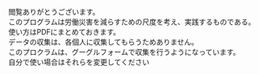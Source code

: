 閲覧ありがとうございます。  
このプログラムは労働災害を減らすための尺度を考え、実践するものである。  
使い方はPDFにまとめておきます。  
データの収集は、各個人に収集してもらうためありません。  
このプロクラムは、グーグルフォームで収集を行うようになっています。  
自分で使い場合はそれらを変更してください
